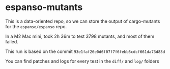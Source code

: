 # espanso-mutants

This is a data-oriented repo, so we can store the output of cargo-mutants for the
`espanso/espanso` repo.

In a M2 Mac mini, took 2h 36m to test 3798 mutants, and most of them failed.

This run is based on the commit `93e1faf26e0d6f07f7f6febb5cdcf661da73d83d`

You can find patches and logs for every test in the `diff/` and `log/` folders

